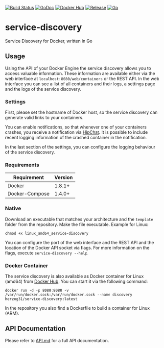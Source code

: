 [![Build Status](https://travis-ci.org/herzog31/service-discovery.svg?branch=master)](https://travis-ci.org/herzog31/service-discovery)
[![GoDoc](https://godoc.org/github.com/herzog31/service-discovery?status.svg)](https://godoc.org/github.com/herzog31/service-discovery)
[![Docker Hub](https://img.shields.io/docker/pulls/herzog31/service-discovery.svg)](https://hub.docker.com/r/herzog31/service-discovery)
[![Release](https://img.shields.io/github/release/herzog31/service-discovery.svg)](https://github.com/herzog31/service-discovery/releases)
[![Go](https://img.shields.io/badge/Go-1.5.1-blue.svg)](https://golang.org/)

# service-discovery
Service Discovery for Docker, written in Go

## Usage
Using the API of your Docker Engine the service discovery allows you to access valuable information.
These information are available either via the web interface at `localhost:8080/web/containers` or the REST API.
In the web interface you can see a list of all containers and their logs, a settings page and the logs of the service discovery.

### Settings
First, please set the hostname of Docker host, so the service discovery can generate valid links to your containers.

You can enable notifications, so that whenever one of your containers crashes, you receive a notification via [HipChat](https://www.hipchat.com/).
It is possible to include recent logging information of the crashed container in the notification.

In the last section of the settings, you can configure the logging behaviour of the service discovery.

### Requirements
Requirement     | Version
--------------- | -------------
Docker          | 1.8.1+
Docker-Compose  | 1.4.0+

### Native
Download an executable that matches your architecture and the `template` folder from the repository.
Make the file executable. Example for Linux:
```
chmod +x linux_amd64_service-discovery
```

You can configure the port of the web interface and the REST API and the location of the Docker API socket via flags.
For more information on the flags, execute `service-discovery --help`.

### Docker Container
The service discovery is also available as Docker container for Linux (amd64) from [Docker Hub](https://hub.docker.com/r/herzog31/service-discovery/).
You can start it via the following command:
```
docker run -d -p 8080:8080 -v /var/run/docker.sock:/var/run/docker.sock --name discovery herzog31/service-discovery:latest
```

In the repository you also find a Dockerfile to build a container for Linux (ARM).

## API Documentation
Please refer to [API.md](API.md) for a full API documentation.